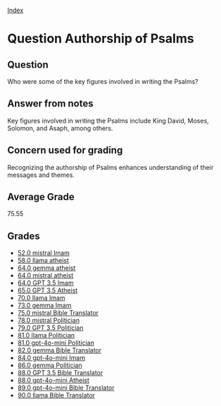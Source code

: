 
[Index](../../index.md)
# Question Authorship of Psalms
## Question
Who were some of the key figures involved in writing the Psalms?

## Answer from notes
Key figures involved in writing the Psalms include King David, Moses, Solomon, and Asaph, among others.

## Concern used for grading
Recognizing the authorship of Psalms enhances understanding of their messages and themes.

## Average Grade
75.55

## Grades
 * [52.0 mistral Imam](../answers/mistral_Imam/Authorship_of_Psalms.md)
 * [58.0 llama atheist](../answers/llama_atheist/Authorship_of_Psalms.md)
 * [64.0 gemma atheist](../answers/gemma_atheist/Authorship_of_Psalms.md)
 * [64.0 mistral atheist](../answers/mistral_atheist/Authorship_of_Psalms.md)
 * [64.0 GPT 3.5 Imam](../answers/GPT_3.5_Imam/Authorship_of_Psalms.md)
 * [65.0 GPT 3.5 Atheist](../answers/GPT_3.5_Atheist/Authorship_of_Psalms.md)
 * [70.0 llama Imam](../answers/llama_Imam/Authorship_of_Psalms.md)
 * [73.0 gemma Imam](../answers/gemma_Imam/Authorship_of_Psalms.md)
 * [75.0 mistral Bible Translator](../answers/mistral_Bible_Translator/Authorship_of_Psalms.md)
 * [78.0 mistral Politician](../answers/mistral_Politician/Authorship_of_Psalms.md)
 * [79.0 GPT 3.5 Politician](../answers/GPT_3.5_Politician/Authorship_of_Psalms.md)
 * [81.0 llama Politician](../answers/llama_Politician/Authorship_of_Psalms.md)
 * [81.0 gpt-4o-mini Politician](../answers/gpt-4o-mini_Politician/Authorship_of_Psalms.md)
 * [82.0 gemma Bible Translator](../answers/gemma_Bible_Translator/Authorship_of_Psalms.md)
 * [84.0 gpt-4o-mini Imam](../answers/gpt-4o-mini_Imam/Authorship_of_Psalms.md)
 * [86.0 gemma Politician](../answers/gemma_Politician/Authorship_of_Psalms.md)
 * [88.0 GPT 3.5 Bible Translator](../answers/GPT_3.5_Bible_Translator/Authorship_of_Psalms.md)
 * [88.0 gpt-4o-mini Atheist](../answers/gpt-4o-mini_Atheist/Authorship_of_Psalms.md)
 * [89.0 gpt-4o-mini Bible Translator](../answers/gpt-4o-mini_Bible_Translator/Authorship_of_Psalms.md)
 * [90.0 llama Bible Translator](../answers/llama_Bible_Translator/Authorship_of_Psalms.md)
